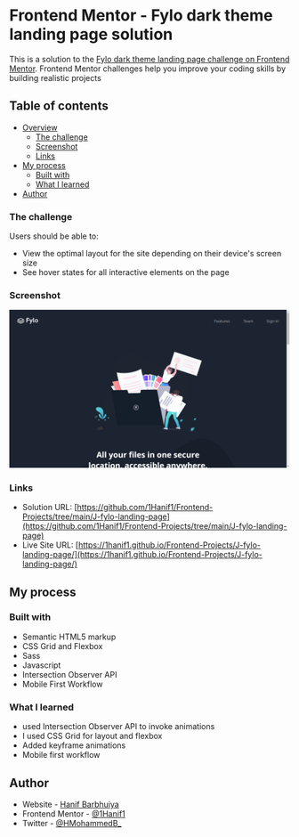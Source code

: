 # Frontend Mentor - Fylo dark theme landing page solution

This is a solution to the [Fylo dark theme landing page challenge on Frontend Mentor](https://www.frontendmentor.io/challenges/fylo-dark-theme-landing-page-5ca5f2d21e82137ec91a50fd). Frontend Mentor challenges help you improve your coding skills by building realistic projects

## Table of contents

- [Overview](#overview)
  - [The challenge](#the-challenge)
  - [Screenshot](#screenshot)
  - [Links](#links)
- [My process](#my-process)
  - [Built with](#built-with)
  - [What I learned](#what-i-learned)
- [Author](#author)

### The challenge

Users should be able to:

- View the optimal layout for the site depending on their device's screen size
- See hover states for all interactive elements on the page

### Screenshot

![Screenshot](./Screenshot.png)

### Links

- Solution URL: [https://github.com/1Hanif1/Frontend-Projects/tree/main/J-fylo-landing-page](https://github.com/1Hanif1/Frontend-Projects/tree/main/J-fylo-landing-page)
- Live Site URL: [https://1hanif1.github.io/Frontend-Projects/J-fylo-landing-page/](https://1hanif1.github.io/Frontend-Projects/J-fylo-landing-page/)

## My process

### Built with

- Semantic HTML5 markup
- CSS Grid and Flexbox
- Sass
- Javascript
- Intersection Observer API
- Mobile First Workflow

### What I learned

- used Intersection Observer API to invoke animations
- I used CSS Grid for layout and flexbox
- Added keyframe animations
- Mobile first workflow

## Author

- Website - [Hanif Barbhuiya](https://bio.link/hanifmb)
- Frontend Mentor - [@1Hanif1](https://www.frontendmentor.io/profile/1Hanif1)
- Twitter - [@HMohammedB\_](https://twitter.com/HMohammedB_)
